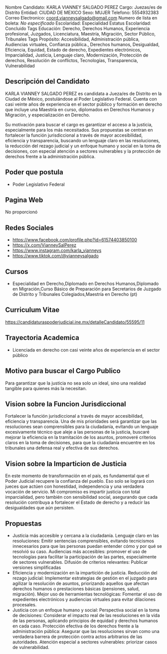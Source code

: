 Nombre Candidato: KARLA VIANNEY SALGADO PEREZ
Cargo: Juezas/es de Distrito
Entidad: CIUDAD DE MEXICO
Sexo: MUJER
Telefono: 5554932383
Correo Electronico: coord.vianneysalgado@gmail.com
Numero de lista en boleta: *No especificado*
Escolaridad: Especialidad
Estatus Escolaridad: Concluido
Tags Educación: Derecho, Derechos Humanos, Experiencia profesional, Juzgados, Licenciatura, Maestría, Migración, Sector Público, Tribunales
Tags Propósito: Accesibilidad, Administración pública, Audiencias virtuales, Confianza pública., Derechos humanos, Desigualdad, Eficiencia, Equidad, Estado de derecho, Expedientes electrónicos, Imparcialidad, Justicia, Lenguaje claro, Modernización, Protección de derechos, Resolución de conflictos, Tecnologías, Transparencia, Vulnerabilidad


## Descripción del Candidato 

KARLA VIANNEY SALGADO PEREZ es candidata a Jueza/es de Distrito en la Ciudad de México, postulándose al Poder Legislativo Federal. Cuenta con casi veinte años de experiencia en el sector público y formación en derecho que incluye una Maestría en curso, diplomados en Derechos Humanos y Migración, y especialización en Derecho. 

Su motivación para buscar el cargo es garantizar el acceso a la justicia, especialmente para los más necesitados. Sus propuestas se centran en fortalecer la función jurisdiccional a través de mayor accesibilidad, eficiencia y transparencia, buscando un lenguaje claro en las resoluciones, la reducción del rezago judicial y un enfoque humano y social en la toma de decisiones, con especial atención a sectores vulnerables y la protección de derechos frente a la administración pública.


## Poder que postula

- Poder Legislativo Federal


## Pagina Web

No proporcionó


## Redes Sociales

- https://www.facebook.com/profile.php?id=61574403850100
- https://x.com/VianneySalPerez
- https://www.instagram.com/karla_vianneys
- https://www.tiktok.com/@vianneysalgado


## Cursos

- Especialidad en Derecho,Diplomado en Derechos Humanos,Diplomado en Migración,Curso Básico de Preparación para Secretarios de Juzgado de Distrito y Tribunales Colegiados,Maestría en Derecho (pt)


## Curriculum Vitae

https://candidaturaspoderjudicial.ine.mx/detalleCandidato/55595/11


## Trayectoria Academica

- Licenciada en derecho con casi veinte años de experiencia en el sector público


## Motivo para buscar el Cargo Publico

Para garantizar que la justicia no sea solo un ideal, sino una realidad tangible para quienes más la necesitan.


## Vision sobre la Funcion Jurisdiccional

Fortalecer la función jurisdiccional a través de mayor accesibilidad, eficiencia y transparencia. Una de mis prioridades será garantizar que las resoluciones sean comprensibles para la ciudadanía, evitando un lenguaje excesivamente técnico que aleje a las personas de la justicia, buscaré mejorar la eficiencia en la tramitación de los asuntos, promoveré criterios claros en la toma de decisiones, para que la ciudadanía encuentre en los tribunales una defensa real y efectiva de sus derechos.


## Vision sobre la Imparticion de Justicia

En este momento de transformación en el país, es fundamental que el Poder Judicial recupere la confianza del pueblo. Eso solo se logrará con jueces que actúen con honestidad, independencia y una verdadera vocación de servicio. Mi compromiso es impartir justicia con total imparcialidad, pero también con sensibilidad social, asegurando que cada resolución contribuya a fortalecer el Estado de derecho y a reducir las desigualdades que aún persisten.


## Propuestas

- Justicia más accesible y cercana a la ciudadanía. Lenguaje claro en las resoluciones: Emitir sentencias comprensibles, evitando tecnicismos innecesarios para que las personas puedan entender cómo y por qué se resolvió su caso. Audiencias más accesibles: promover el uso de tecnologías para facilitar la participación de las partes, especialmente de sectores vulnerables. Difusión de criterios relevantes: Publicar versiones simplificadas
- Eficiencia y modernización en la impartición de justicia. Reducción del rezago judicial: Implementar estrategias de gestión en el juzgado para agilizar la resolución de asuntos, priorizando aquellos que afectan derechos humanos o prestaciones básicas (pensiones, salud, migración). Mejor uso de herramientas tecnológicas: Fomentar el uso de expedientes electrónicos y audiencias virtuales para evitar dilaciones procesales.
- Justicia con un enfoque humano y social: Perspectiva social en la toma de decisiones: Considerar el impacto real de las resoluciones en la vida de las personas, aplicando principios de equidad y derechos humanos en cada caso. Protección efectiva de los derechos frente a la administración pública: Asegurar que las resoluciones sirvan como una verdadera barrera de protección contra actos arbitrarios de las autoridades. Atención especial a sectores vulnerables: priorizar casos de vulnerabilidad.

